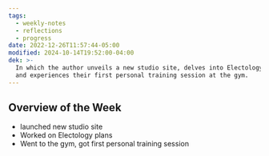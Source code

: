 ```yaml
---
tags:
  - weekly-notes
  - reflections
  - progress
date: 2022-12-26T11:57:44-05:00
modified: 2024-10-14T19:52:00-04:00
dek: >-
  In which the author unveils a new studio site, delves into Electology plans,
  and experiences their first personal training session at the gym.
---
```


##  Overview of the Week
- launched new studio site
- Worked on Electology plans
- Went to the gym, got first personal training session
